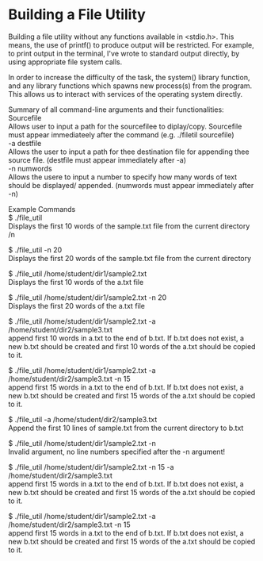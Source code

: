 # Building a File Utility
Building a file utility without any functions available in <stdio.h>. This means, the use of printf() to produce output will be restricted. For example, to print output in the terminal,  I've wrote to standard output directly, by using appropriate file system calls. 

In order to increase the difficulty of the task, the system() library function, and any library functions which spawns new process(s) from the program. This allows us to interact with services of the operating system directly. 

Summary of all command-line arguments and their functionalities: <br />
Sourcefile  <br />
Allows user to input a path for the sourcefilee to diplay/copy. Sourcefile must appear immediateely after the command (e.g. ./filetil sourcefile) <br />
-a destfile <br />
Allows the user to input a path for thee destination file for appending thee source file. (destfile must appear immediately after -a) <br />
-n numwords <br />
Allows the usere to input a number to specify how many words of text should be displayed/ appended. (numwords must appear immediately after -n) <br />

Example Commands <br />
$ ./file_util <br />
Displays the first 10 words of the sample.txt file from the current directory /n

$ ./file_util -n 20 <br />
Displays the first 20 words of the sample.txt file from the current directory

$ ./file_util /home/student/dir1/sample2.txt <br />
Displays the first 10 words of the a.txt file

$ ./file_util /home/student/dir1/sample2.txt -n 20 <br />
Displays the first 20 words of the a.txt file

$ ./file_util /home/student/dir1/sample2.txt -a /home/student/dir2/sample3.txt <br />
append first 10 words in a.txt to the end of b.txt. If b.txt does not exist, a new b.txt should be created and first 10 words of the a.txt should be copied to it. 

$ ./file_util /home/student/dir1/sample2.txt -a /home/student/dir2/sample3.txt -n 15 <br />
append first 15 words in a.txt to the end of b.txt. If b.txt does not exist, a new b.txt should be created and first 15 words of the a.txt should be copied to it. 

$ ./file_util -a /home/student/dir2/sample3.txt <br />
Append the first 10 lines of sample.txt from the current directory to b.txt
 
$ ./file_util /home/student/dir1/sample2.txt -n <br />
Invalid argument, no line numbers specified after the -n argument!

$ ./file_util /home/student/dir1/sample2.txt -n 15 -a /home/student/dir2/sample3.txt <br />
append first 15 words in a.txt to the end of b.txt. If b.txt does not exist, a new b.txt should be created and first 15 words of the a.txt should be copied to it.

$ ./file_util /home/student/dir1/sample2.txt -a /home/student/dir2/sample3.txt -n 15 <br />
append first 15 words in a.txt to the end of b.txt. If b.txt does not exist, a new b.txt should be created and first 15 words of the a.txt should be copied to it.

